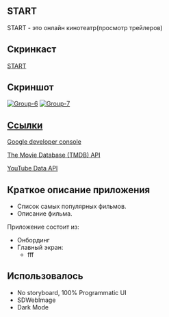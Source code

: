 ## **START**

START - это онлайн кинотеатр(просмотр трейлеров)

## Скринкаст 
[START](https://disk.yandex.ru/i/J-qKEKaGe8hXBw)

## **Скриншот**
<a href="https://ibb.co/bdzPCh7"><img src="https://i.ibb.co/ysWXZTV/Group-6.jpg" alt="Group-6" border="0"></a>
<a href="https://ibb.co/qWvLs1k"><img src="https://i.ibb.co/KLJcqyF/Group-7.png" alt="Group-7" border="0"></a><br /><a target='_blank' href='https://imgbb.com/'>

## **Ссылки**

[Google developer console](https://console.cloud.google.com/)

[The Movie Database (TMDB) API](https://www.themoviedb.org)

[YouTube Data API](https://developers.google.com/youtube/v3?hl=ru)

## Краткое описание приложения
- Список самых популярных фильмов.
- Описание фильма.

Приложение состоит из:
- Онбординг
- Главный экран:
   - fff

## **Использовалось**
- No storyboard, 100% Programmatic UI
- SDWebImage
- Dark Mode
